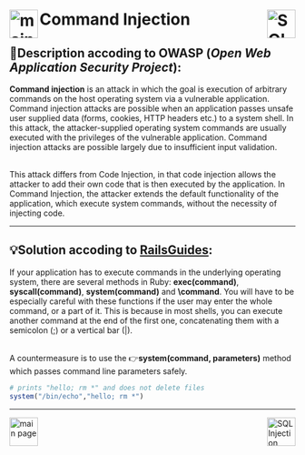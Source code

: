

<h1> Command Injection 
<a href=README.md><img align="left" height="50" src="https://user-images.githubusercontent.com/35313265/127749412-a8b42cd6-0285-449e-97b8-4f9e46b57dce.png" title="main page"></a>
<a href="sql_injection.md"><img align="right" height="50" src="https://user-images.githubusercontent.com/35313265/127749414-2252b86a-76dd-4a42-8acf-4c3d88667f2f.png" title="SQL Injection"></a>
</h1>

## 📝Description accoding to **OWASP** (*Open Web Application Security Project*):

<b>Command injection</b> is an attack in which the goal is execution of arbitrary commands on the host operating system via a vulnerable application. Command injection attacks are possible when an application passes unsafe user supplied data (forms, cookies, HTTP headers etc.) to a system shell. In this attack, the attacker-supplied operating system commands are usually executed with the privileges of the vulnerable application. Command injection attacks are possible largely due to insufficient input validation.<br/><br/>

This attack differs from Code Injection, in that code injection allows the attacker to add their own code that is then executed by the application. In Command Injection, the attacker extends the default functionality of the application, which execute system commands, without the necessity of injecting code.
<hr/>

## 💡Solution accoding to [**RailsGuides**](https://guides.rubyonrails.org/v2.3.11/security.html):

If your application has to execute commands in the underlying operating system, there are several methods in Ruby: **exec(command)**, **syscall(command)**, **system(command)** and **\command**. You will have to be especially careful with these functions if the user may enter the whole command, or a part of it. This is because in most shells, you can execute another command at the end of the first one, concatenating them with a semicolon (;) or a vertical bar (|).<br/><br/>

A countermeasure is to use the 👉**system(command, parameters)** method which passes command line parameters safely.
```ruby
# prints "hello; rm *" and does not delete files
system("/bin/echo","hello; rm *")
```
<hr/>
<p><a href=README.md><img align="left" height="50" src="https://user-images.githubusercontent.com/35313265/127749412-a8b42cd6-0285-449e-97b8-4f9e46b57dce.png" title="main page"></a>
<a href="sql_injection.md"><img align="right" height="50" src="https://user-images.githubusercontent.com/35313265/127749414-2252b86a-76dd-4a42-8acf-4c3d88667f2f.png" title="SQL Injection"></a></p>
